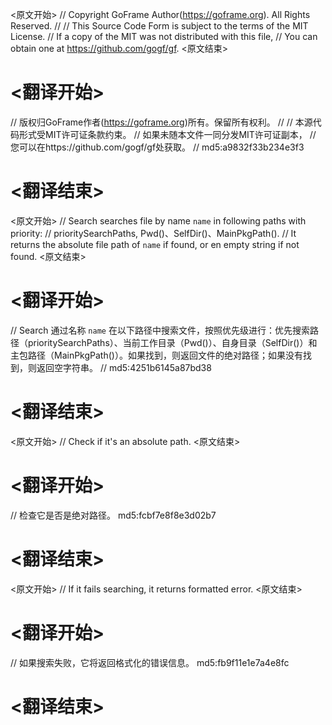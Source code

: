 
<原文开始>
// Copyright GoFrame Author(https://goframe.org). All Rights Reserved.
//
// This Source Code Form is subject to the terms of the MIT License.
// If a copy of the MIT was not distributed with this file,
// You can obtain one at https://github.com/gogf/gf.
<原文结束>

# <翻译开始>
// 版权归GoFrame作者(https://goframe.org)所有。保留所有权利。
//
// 本源代码形式受MIT许可证条款约束。
// 如果未随本文件一同分发MIT许可证副本，
// 您可以在https://github.com/gogf/gf处获取。
// md5:a9832f33b234e3f3
# <翻译结束>


<原文开始>
// Search searches file by name `name` in following paths with priority:
// prioritySearchPaths, Pwd()、SelfDir()、MainPkgPath().
// It returns the absolute file path of `name` if found, or en empty string if not found.
<原文结束>

# <翻译开始>
// Search 通过名称 `name` 在以下路径中搜索文件，按照优先级进行：优先搜索路径（prioritySearchPaths）、当前工作目录（Pwd()）、自身目录（SelfDir()）和主包路径（MainPkgPath()）。如果找到，则返回文件的绝对路径；如果没有找到，则返回空字符串。
// md5:4251b6145a87bd38
# <翻译结束>


<原文开始>
// Check if it's an absolute path.
<原文结束>

# <翻译开始>
// 检查它是否是绝对路径。 md5:fcbf7e8f8e3d02b7
# <翻译结束>


<原文开始>
// If it fails searching, it returns formatted error.
<原文结束>

# <翻译开始>
// 如果搜索失败，它将返回格式化的错误信息。 md5:fb9f11e1e7a4e8fc
# <翻译结束>

